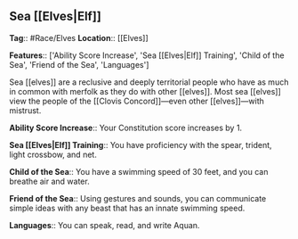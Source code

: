 ## Sea [[Elves|Elf]]
**Tag**:: #Race/Elves
**Location**:: [[Elves]]

**Features**:: ['Ability Score Increase', 'Sea [[Elves|Elf]] Training', 'Child of the Sea', 'Friend of the Sea', 'Languages']

Sea [[elves]] are a reclusive and deeply territorial people who have as much in common with merfolk as they do with other [[elves]]. Most sea [[elves]] view the people of the [[Clovis Concord]]—even other [[elves]]—with mistrust.

**Ability Score Increase**:: Your Constitution score increases by 1.

**Sea [[Elves|Elf]] Training**:: You have proficiency with the spear, trident, light crossbow, and net.

**Child of the Sea**:: You have a swimming speed of 30 feet, and you can breathe air and water.

**Friend of the Sea**:: Using gestures and sounds, you can communicate simple ideas with any beast that has an innate swimming speed.

**Languages**:: You can speak, read, and write Aquan.
